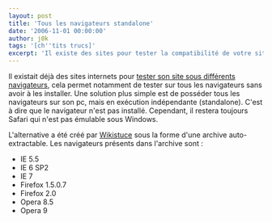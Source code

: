 ```yaml
---
layout: post
title: 'Tous les navigateurs standalone'
date: '2006-11-01 00:00:00'
author: j0k
tags: '[ch''tits trucs]'
excerpt: 'Il existe des sites pour tester la compatibilité de votre site internet sur les navigateurs. L''idéal c''est d''avoir tous les navigateurs sur son pc en standalone !'
---
```


Il existait déjà des sites internets pour [tester son site sous différents navigateurs](http://www.j0k3r.net/chtit-truc-tester-son-site-sous-differents-navigateurs-19.html), cela permet notamment de tester sur tous les navigateurs sans avoir à les installer.   Une solution plus simple est de posséder tous les navigateurs sur son pc, mais en exécution indépendante (standalone). C'est à dire que le navigateur n'est pas installé.
Cependant, il restera toujours Safari qui n'est pas émulable sous Windows.

L'alternative a été créé par [Wikistuce](http://www.wikistuce.info/doku.php/logiciels/une_panoplie_de_navigateur) sous la forme d'une archive auto-extractable. Les navigateurs présents dans l'archive sont :

 - IE 5.5
 - IE 6 SP2
 - IE 7
 - Firefox 1.5.0.7
 - Firefox 2.0
 - Opera 8.5
 - Opera 9
